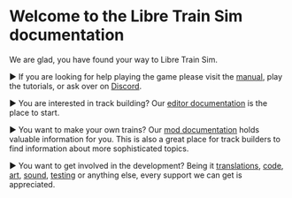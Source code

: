 # Welcome to the Libre Train Sim documentation

We are glad, you have found your way to Libre Train Sim.

► If you are looking for help playing the game please visit the [manual](manual/play/), play the tutorials, or ask over on [Discord](https://discord.gg/AQdAtZZ).

► You are interested in track building? Our [editor documentation](manual/editor/) is the place to start.

► You want to make your own trains? Our [mod documentation](manual/mods/) holds valuable information for you. This is also a great place for track builders to find information about more sophisticated topics.

► You want to get involved in the development? Being it [translations](contribute/translations.md), [code](contribute/), [art](contribute/), [sound](contribute/), [testing](contribute/) or anything else, every support we can get is appreciated.